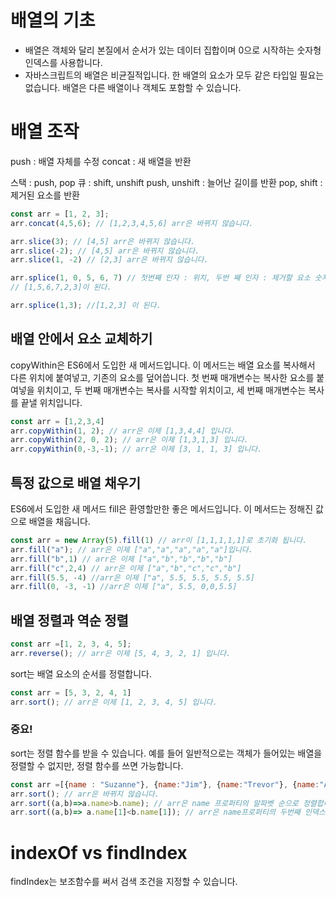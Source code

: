 # 배열의 기초
- 배열은 객체와 달리 본질에서 순서가 있는 데이터 집합이며 0으로 시작하는 숫자형 인덱스를 사용합니다.
- 자바스크립트의 배열은 비균질적입니다. 한 배열의 요소가 모두 같은 타입일 필요는 없습니다. 배열은 다른 배열이나 객체도 포함할 수 있습니다.

# 배열 조작
push : 배열 자체를 수정
concat : 새 배열을 반환

스택 : push, pop
큐 : shift, unshift
push, unshift : 늘어난 길이를 반환
pop, shift : 제거된 요소를 반환

```js
const arr = [1, 2, 3];
arr.concat(4,5,6); // [1,2,3,4,5,6] arr은 바뀌지 않습니다.

arr.slice(3); // [4,5] arr은 바뀌지 않습니다.
arr.slice(-2); // [4,5] arr은 바뀌지 않습니다.
arr.slice(1, -2) // [2,3] arr은 바뀌지 않습니다.

arr.splice(1, 0, 5, 6, 7) // 첫번째 인자 : 위치, 두번 째 인자 : 제거할 요소 숫자, rest : 투입시킬 인자
// [1,5,6,7,2,3]이 된다.

arr.splice(1,3); //[1,2,3] 이 된다.
```

## 배열 안에서 요소 교체하기
copyWithin은 ES6에서 도입한 새 메서드입니다. 이 메서드는 배열 요소를 복사해서 다른 위치에 붙여넣고, 기존의 요소를 덮어씁니다.
첫 번째 매개변수는 복사한 요소를 붙여넣을 위치이고, 
두 번째 매개변수는 복사를 시작할 위치이고, 
세 번째 매개변수는 복사를 끝낼 위치입니다.

```js
const arr = [1,2,3,4]
arr.copyWithin(1, 2); // arr은 이제 [1,3,4,4] 입니다.
arr.copyWithin(2, 0, 2); // arr은 이제 [1,3,1,3] 입니다.
arr.copyWithin(0,-3,-1); // arr은 이제 [3, 1, 1, 3] 입니다.
```

## 특정 값으로 배열 채우기
ES6에서 도입한 새 메서드 fill은 환영할만한 좋은 메서드입니다. 이 메서드는 정해진 값으로 배열을 채웁니다.
```js
const arr = new Array(5).fill(1) // arr이 [1,1,1,1,1]로 초기화 됩니다.
arr.fill("a"); // arr은 이제 ["a","a","a","a","a"]입니다.
arr.fill("b",1) // arr은 이제 ["a","b","b","b","b"]
arr.fill("c",2,4) // arr은 이제 ["a","b","c","c","b"]
arr.fill(5.5, -4) //arr은 이제 ["a", 5.5, 5.5, 5.5, 5.5]
arr.fill(0, -3, -1) //arr은 이제 ["a", 5.5, 0,0,5.5]
```

## 배열 정렬과 역순 정렬
```js
const arr =[1, 2, 3, 4, 5];
arr.reverse(); // arr은 이제 [5, 4, 3, 2, 1] 입니다.
```

sort는 배열 요소의 순서를 정렬합니다.
```js
const arr = [5, 3, 2, 4, 1]
arr.sort(); // arr은 이제 [1, 2, 3, 4, 5] 입니다.
```
### 중요!
sort는 정렬 함수를 받을 수 있습니다. 예를 들어 일반적으로는 객체가 들어있는 배열을 정렬할 수 없지만, 정렬 함수를 쓰면 가능합니다.

```js
const arr =[{name : "Suzanne"}, {name:"Jim"}, {name:"Trevor"}, {name:"Amanda"}];
arr.sort(); // arr은 바뀌지 않습니다.
arr.sort((a,b)=>a.name>b.name); // arr은 name 프로퍼티의 알파벳 순으로 정렬합니다.
arr.sort((a,b)=> a.name[1]<b.name[1]); // arr은 name프로퍼티의 두번째 인덱스의 알파벳 역순으로 정렬됩니다.
```

# indexOf vs findIndex
findIndex는 보조함수를 써서 검색 조건을 지정할 수 있습니다.